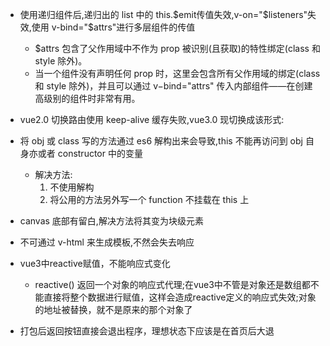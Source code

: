 + 使用递归组件后,递归出的 list 中的 this.$emit传值失效,v-on="$listeners"失效,使用 v-bind="$attrs"进行多层组件的传值
  - $attrs 包含了父作用域中不作为 prop 被识别(且获取)的特性绑定(class 和 style 除外)。
  - 当一个组件没有声明任何 prop 时，这里会包含所有父作用域的绑定(class 和 style 除外)，并且可以通过 v−bind="attrs" 传入内部组件——在创建高级别的组件时非常有用。

+ vue2.0 切换路由使用 keep-alive 缓存失败,vue3.0 现切换成该形式:
  <router-view v-slot="{ Component }">
    <keep-alive>
      <component :is="Component" />
    </keep-alive>
  </router-view>

+ 将 obj 或 class 写的方法通过 es6 解构出来会导致,this 不能再访问到 obj 自身亦或者 constructor 中的变量
  - 解决方法:
    1. 不使用解构
    2. 将公用的方法另外写一个 function 不挂载在 this 上
+ canvas 底部有留白,解决方法将其变为块级元素

+ 不可通过 v-html 来生成模板,不然会失去响应

+ vue3中reactive赋值，不能响应式变化
  - reactive() 返回一个对象的响应式代理;在vue3中不管是对象还是数组都不能直接将整个数据进行赋值，这样会造成reactive定义的响应式失效;对象的地址被替换，就不是原来的那个对象了

+ 打包后返回按钮直接会退出程序，理想状态下应该是在首页后大退
